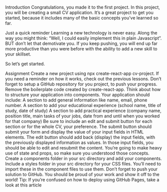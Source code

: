 Introduction
Congratulations, you made it to the first project. In this project, you will be creating a small CV application. It’s a great project to get you started, because it includes many of the basic concepts you’ve learned so far.

Just a quick reminder
Learning a new technology is never easy. Along the way you might think: “Well, I could easily implement this in plain Javascript”. BUT don’t let that demotivate you. If you keep pushing, you will end up far more productive than you were before with the ability to add a new skill to your skillset.

So let’s get started.

Assignment
Create a new project using npx create-react-app cv-project. If you need a reminder on how it works, check out the previous lessons. Don’t forget to setup a GitHub repository for you project, to push your progress.
Remove the boilerplate code created by create-react-app.
Think about how to structure your application into components. Your application should include:
A section to add general information like name, email, phone number.
A section to add your educational experience (school name, title of study, date of study)
A section to add practical experience (company name, position title, main tasks of your jobs, date from and until when you worked for that company)
Be sure to include an edit and submit button for each section or for the whole CV, your preference. The submit button should submit your form and display the value of your input fields in HTML elements. The edit button should add back (display) the input fields, with the previously displayed information as values. In those input fields, you should be able to edit and resubmit the content. You’re going to make heavy use of state and props, so make sure you understood those concepts.
Create a components folder in your src directory and add your components.
Include a styles folder in your src directory for your CSS files. You’ll need to import these in the component files to use them.
Don’t forget to push your solution to GitHub. You should be proud of your work and show it off to the world!
Tip: If you’re confused on how to deploy using GitHub Pages, take a look at this article